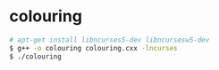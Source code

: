 # colouring
```sh
# apt-get install libncurses5-dev libncursesw5-dev
$ g++ -o colouring colouring.cxx -lncurses
$ ./colouring
```
